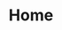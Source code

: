 ---
layout: home
title: Home
hero:
  name: "Lowlands Tactical"
  text: "Kennisbank"
  tagline: Deze wiki is bedoeld als beginpunt voor aspiranten en naslagwerk voor huidige leden. Alle informatie die je nodig hebt om op vrijdag met Lowlands Tactical mee te spelen kan je hier terug vinden.
  actions:
    - theme: brand
      text: Modset Installeren
      link: /algemene-informatie/modset-installeren
    - theme: alt
      text: Bijdrage leveren
      link: https://github.com/Lowlands-Tactical/LT-Wiki
features:
  - title: Titel
    details: Tekst
  - title: Titel
    details: Tekst
  - title: Titel
    details: Tekst
--- 